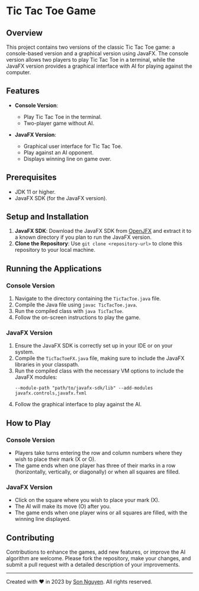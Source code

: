 # Tic Tac Toe Game

## Overview
This project contains two versions of the classic Tic Tac Toe game: a console-based version and a graphical version using JavaFX. The console version allows two players to play Tic Tac Toe in a terminal, while the JavaFX version provides a graphical interface with AI for playing against the computer.

## Features
- **Console Version**:
  - Play Tic Tac Toe in the terminal.
  - Two-player game without AI.
  
- **JavaFX Version**:
  - Graphical user interface for Tic Tac Toe.
  - Play against an AI opponent.
  - Displays winning line on game over.

## Prerequisites
- JDK 11 or higher.
- JavaFX SDK (for the JavaFX version).

## Setup and Installation
1. **JavaFX SDK**: Download the JavaFX SDK from [OpenJFX](https://openjfx.io/) and extract it to a known directory if you plan to run the JavaFX version.
2. **Clone the Repository**: Use `git clone <repository-url>` to clone this repository to your local machine.

## Running the Applications

### Console Version
1. Navigate to the directory containing the `TicTacToe.java` file.
2. Compile the Java file using `javac TicTacToe.java`.
3. Run the compiled class with `java TicTacToe`.
4. Follow the on-screen instructions to play the game.

### JavaFX Version
1. Ensure the JavaFX SDK is correctly set up in your IDE or on your system.
2. Compile the `TicTacToeFX.java` file, making sure to include the JavaFX libraries in your classpath.
3. Run the compiled class with the necessary VM options to include the JavaFX modules:
   ```
   --module-path "path/to/javafx-sdk/lib" --add-modules javafx.controls,javafx.fxml

4. Follow the graphical interface to play against the AI.

## How to Play

### Console Version
- Players take turns entering the row and column numbers where they wish to place their mark (X or O).
- The game ends when one player has three of their marks in a row (horizontally, vertically, or diagonally) or when all squares are filled.

### JavaFX Version
- Click on the square where you wish to place your mark (X).
- The AI will make its move (O) after you.
- The game ends when one player wins or all squares are filled, with the winning line displayed.

## Contributing
Contributions to enhance the games, add new features, or improve the AI algorithm are welcome. Please fork the repository, make your changes, and submit a pull request with a detailed description of your improvements.

---

Created with ❤️ in 2023 by [Son Nguyen](https://github.com/hoangsonww). All rights reserved.